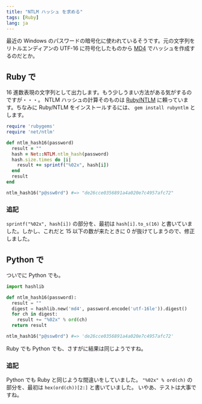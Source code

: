 ```yaml
---
title: "NTLM ハッシュ を求める"
tags: [Ruby]
lang: ja
---
```


最近の Windows のパスワードの暗号化に使われているそうです。元の文字列をリトルエンディアンの UTF-16 に符号化したものから [MD4](http://en.wikipedia.org/wiki/MD4) でハッシュを作成するのだとか。

## Ruby で

16 進数表現の文字列として出力します。もう少しうまい方法がある気がするのですが・・・。
NTLM ハッシュの計算そのものは [Ruby/NTLM](http://rubyforge.org/projects/rubyntlm/) に頼っています。ちなみに Ruby/NTLM をインストールするには、 `gem install rubyntlm` とします。

```rb
require 'rubygems'
require 'net/ntlm'

def ntlm_hash16(password)
  result = ""
  hash = Net::NTLM.ntlm_hash(password)
  hash.size.times do |i|
    result += sprintf("%02x", hash[i])
  end
  result
end

ntlm_hash16("p@ssw0rd") #=> "de26cce0356891a4a020e7c4957afc72"
```

### 追記

`sprintf("%02x", hash[i])` の部分を、最初は `hash[i].to_s(16)` と書いていました。しかし、これだと 15 以下の数が来たときに 0 が抜けてしまうので、修正しました。

## Python で

ついでに Python でも。

```py
import hashlib

def ntlm_hash16(password):
  result = ""
  digest = hashlib.new('md4', password.encode('utf-16le')).digest()
  for ch in digest:
    result += "%02x" % ord(ch)
  return result

ntlm_hash16("p@ssw0rd") #=> 'de26cce0356891a4a020e7c4957afc72'
```

Ruby でも Python でも、さすがに結果は同じようですね。

### 追記

Python でも Ruby と同じような間違いをしていました。
`"%02x" % ord(ch)` の部分を、最初は `hex(ord(ch))[2:]` と書いていました。
いやあ、テストは大事ですね。
